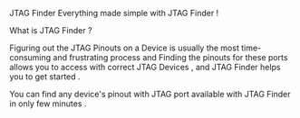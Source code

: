 JTAG Finder
Everything made simple with JTAG Finder !

What is JTAG Finder ?

Figuring out the JTAG Pinouts on a Device is usually the most time-consuming and frustrating process and Finding the pinouts for these ports allows you to access with correct JTAG Devices , and JTAG Finder helps you to get started .

You can find any device's pinout with JTAG port available with JTAG Finder in only few minutes .
